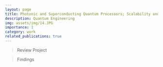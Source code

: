 ```yaml
---
layout: page
title: Photonic and Superconducting Quantum Processors; Scalability and Fault Tolerance 
description: Quantum Engineering
img: assets/img/14.JPG
importance: 1
category: work
related_publications: true
---
```


> Review Project

> Findings 